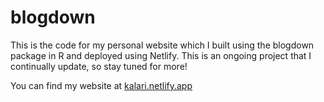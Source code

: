 # blogdown

This is the code for my personal website which I built using the blogdown package in R and deployed using Netlify. This is an ongoing project that I continually update, so stay tuned for more! 

You can find my website at [kalari.netlify.app](kalari.netlify.app)

